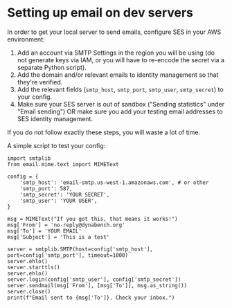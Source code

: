# Setting up email on dev servers

In order to get your local server to send emails, configure SES in your AWS environment:

1. Add an account via SMTP Settings in the region you will be using (do not generate keys via IAM, or you will have to re-encode the secret via a separate Python script).
2. Add the domain and/or relevant emails to identity management so that they're verified.
3. Add the relevant fields (`smtp_host`, `smtp_port`, `smtp_user`, `smtp_secret`) to your config.
4. Make sure your SES server is out of sandbox ("Sending statistics" under "Email sending") OR make sure you add your testing email addresses to SES identity management.

If you do not follow exactly these steps, you will waste a lot of time.

A simple script to test your config:

```
import smtplib
from email.mime.text import MIMEText

config = {
    'smtp_host': 'email-smtp.us-west-1.amazonaws.com', # or other
    'smtp_port': 587,
    'smtp_secret': 'YOUR SECRET',
    'smtp_user': 'YOUR USER',
}

msg = MIMEText("If you got this, that means it works!")
msg['From'] = 'no-reply@dynabench.org'
msg['To'] = 'YOUR EMAIL'
msg['Subject'] = 'This is a test'

server = smtplib.SMTP(host=config['smtp_host'], port=config['smtp_port'], timeout=1000)
server.ehlo()
server.starttls()
server.ehlo()
server.login(config['smtp_user'], config['smtp_secret'])
server.sendmail(msg['From'], [msg['To']], msg.as_string())
server.close()
print(f"Email sent to {msg['To']}. Check your inbox.")
```
